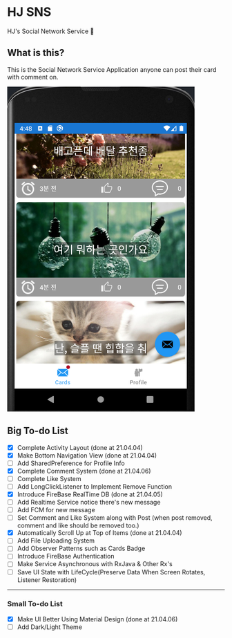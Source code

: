 # HJ SNS
HJ's Social Network Service :couplekiss:

## What is this?
This is the Social Network Service Application anyone can post their card with comment on. 

![](.README_images/c770f767.png)


## Big To-do List 
- [X] Complete Activity Layout (done at 21.04.04)
- [X] Make Bottom Navigation View (done at 21.04.04)
- [ ] Add SharedPreference for Profile Info
- [X] Complete Comment System (done at 21.04.06)
- [ ] Complete Like System
- [ ] Add LongClickListener to Implement Remove Function
- [X] Introduce FireBase RealTime DB (done at 21.04.05)
- [ ] Add Realtime Service notice there's new message
- [ ] Add FCM for new message
- [ ] Set Comment and Like System along with Post (when post removed, comment and like should be removed too.)
- [X] Automatically Scroll Up at Top of Items (done at 21.04.04)
- [ ] Add File Uploading System
- [ ] Add Observer Patterns such as Cards Badge
- [ ] Introduce FireBase Authentication
- [ ] Make Service Asynchronous with RxJava & Other Rx's 
- [ ] Save UI State with LifeCycle(Preserve Data When Screen Rotates, Listener Restoration)

----------------
### Small To-do List 
- [X] Make UI Better Using Material Design (done at 21.04.06)
- [ ] Add Dark/Light Theme
